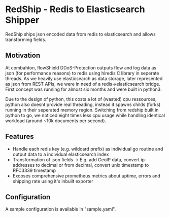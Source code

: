 # RedShip - Redis to Elasticsearch Shipper

RedShip ships json encoded data from redis to elasticsearch and allows transforming fields.

## Motivation

At combahton, flowShield DDoS-Protection outputs flow and log data as json (for performance reasons) to redis using hiredis C library in seperate threads. As we heavily use elasticsearch as data storage, later represented as json from REST APIs, we were in need of a redis->elasticsearch bridge. First concept was running for almost six months and were built in python3.

Due to the design of python, this costs a lot of (wasted) cpu ressources, python also doesnt provide real threading, instead it spawns childs (forks) running in their seperated memory region. Switching from redship built in python to go, we noticed eight times less cpu usage while handling identical workload (around ~10k documents per second).

## Features

- Handle each redis key (e.g. wildcard prefix) as individual go routine and output data to a individual elasticsearch index
- Transformation of json fields -> E.g. add GeoIP data, convert ip-addresses to decimal or from decimal, convert unix timestamp to RFC3339 timestamp
- Exooses comprehensive prometheus metrics about uptime, errors and shipping rate using it's inbuilt exporter

## Configuration

A sample configuration is available in "sample.yaml".